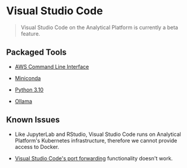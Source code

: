 # Visual Studio Code

> Visual Studio Code on the Analytical Platform is currently a beta feature.

## Packaged Tools

* [AWS Command Line Interface](https://docs.aws.amazon.com/cli/)

* [Miniconda](https://docs.anaconda.com/free/miniconda/index.html)

* [Python 3.10](https://www.python.org/downloads/release/python-3100/)

* [Ollama](/tools/visual-studio-code/ollama)

## Known Issues

* Like JupyterLab and RStudio, Visual Studio Code runs on Analytical Platform's Kubernetes infrastructure, therefore we cannot provide access to Docker.

* [Visual Studio Code's port forwarding](https://code.visualstudio.com/docs/editor/port-forwarding) functionality doesn't work.

